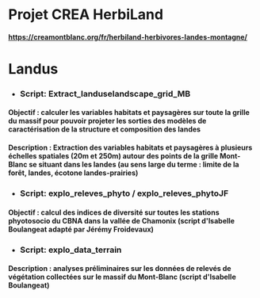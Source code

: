 # Projet CREA HerbiLand
#### https://creamontblanc.org/fr/herbiland-herbivores-landes-montagne/
# Landus

+ ### Script: Extract_landuselandscape_grid_MB

#### Objectif : calculer les variables habitats et paysagères sur toute la grille du massif pour pouvoir projeter les sorties des modèles de caractérisation de la structure et composition des landes

#### Description : Extraction des variables habitats et paysagères à plusieurs échelles spatiales (20m et 250m) autour des points de la grille Mont-Blanc se situant dans les landes (au sens large du terme : limite de la forêt, landes, écotone landes-prairies)

+ ### Script: explo_releves_phyto / explo_releves_phytoJF

#### Objectif : calcul des indices de diversité sur toutes les stations phyotosocio du CBNA dans la vallée de Chamonix (script d'Isabelle Boulangeat adapté par Jérémy Froidevaux)

+ ### Script: explo_data_terrain

#### Description : analyses préliminaires sur les données de relevés de végétation collectées sur le massif du Mont-Blanc (script d'Isabelle Boulangeat)

